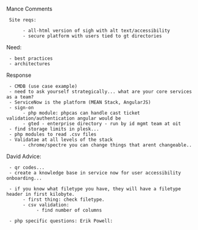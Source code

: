 <!-- notes from the meeting -->

Mance Comments

     Site reqs:

          - all-html version of sigh with alt text/accessibility
          - secure platform with users tied to gt directories

Need:

     - best practices
     - architectures

Response

     - CMDB (use case example)
     - need to ask yourself strategically... what are your core services as a team?
     - ServiceNow is the platform (MEAN Stack, AngularJS)
     - sign-on
          - php module: phpcas can handle cast ticket validation/authentication angular would be 
          - gted - enterprise directory - run by id mgmt team at oit
     - find storage limits in plesk...
     - php modules to read .csv files
     - Validatae at all levels of the stack
          - chrome/spectre you can change things that arent changeable..

David Advice:

     - qr codes... 
     - create a knowledge base in service now for user accessibility onboarding...

     - if you know what filetype you have, they will have a filetype header in first kilobyte.
          - first thing: check filetype.
          - csv validation:
               - find number of columns

     - php specific questions: Erik Powell: